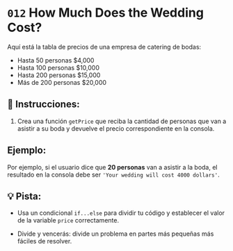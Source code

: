 # `012` How Much Does the Wedding Cost?

Aquí está la tabla de precios de una empresa de catering de bodas:

* Hasta 50 personas                     $4,000
* Hasta 100 personas                   $10,000
* Hasta 200 personas                   $15,000
* Más de 200 personas                  $20,000

## 📝 Instrucciones:

1. Crea una función `getPrice` que reciba la cantidad de personas que van a asistir a su boda y devuelve el precio correspondiente en la consola.

## Ejemplo:

Por ejemplo, si el usuario dice que **20 personas** van a asistir a la boda, el resultado en la consola debe ser `'Your wedding will cost 4000 dollars'`.

## 💡 Pista:

+ Usa un condicional `if...else` para dividir tu código y establecer el valor de la variable `price` correctamente.

+ Divide y vencerás: divide un problema en partes más pequeñas más fáciles de resolver.
